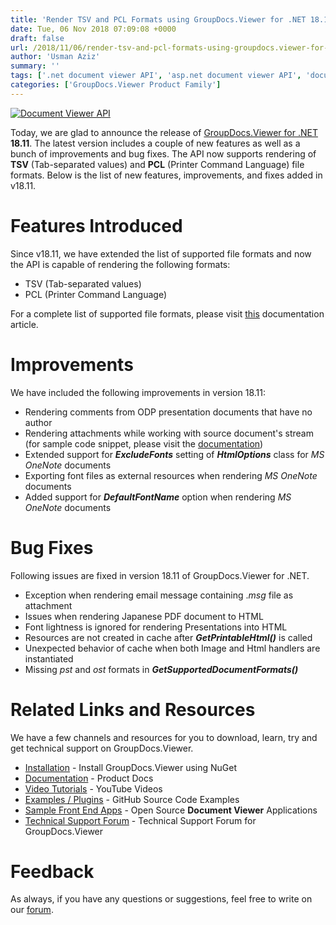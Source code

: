 ```yaml
---
title: 'Render TSV and PCL Formats using GroupDocs.Viewer for .NET 18.11'
date: Tue, 06 Nov 2018 07:09:08 +0000
draft: false
url: /2018/11/06/render-tsv-and-pcl-formats-using-groupdocs.viewer-for-.net-18.11/
author: 'Usman Aziz'
summary: ''
tags: ['.net document viewer API', 'asp.net document viewer API', 'document viewer', 'Document Viewer API C#', 'PDF viewer', 'GroupDocs.Viewer for .NET', 'GroupDocs.Viewer for .NET Releases']
categories: ['GroupDocs.Viewer Product Family']
---
```


[![Document Viewer API](https://blog.groupdocs.com/wp-content/uploads/sites/4/2016/11/groupdocs-viewer-net.png)](https://www.groupdocs.com/products/viewer/net)

Today, we are glad to announce the release of [GroupDocs.Viewer for .NET](https://products.groupdocs.com/viewer/net) **18.11**. The latest version includes a couple of new features as well as a bunch of improvements and bug fixes. The API now supports rendering of **TSV** (Tab-separated values) and **PCL** (Printer Command Language) file formats. Below is the list of new features, improvements, and fixes added in v18.11.

# Features Introduced

Since v18.11, we have extended the list of supported file formats and now the API is capable of rendering the following formats:

*   TSV (Tab-separated values)
*   PCL (Printer Command Language)

For a complete list of supported file formats, please visit [this](https://docs.groupdocs.com/display/viewernet/Supported+Document+Formats) documentation article.

# Improvements

We have included the following improvements in version 18.11:

*   Rendering comments from ODP presentation documents that have no author
*   Rendering attachments while working with source document's stream (for sample code snippet, please visit the [documentation](https://docs.groupdocs.com/viewer/net/developer-guide/))
*   Extended support for **_ExcludeFonts_** setting of **_HtmlOptions_** class for _MS OneNote_ documents
*   Exporting font files as external resources when rendering _MS OneNote_ documents
*   Added support for **_DefaultFontName_** option when rendering _MS OneNote_ documents

# Bug Fixes

Following issues are fixed in version 18.11 of GroupDocs.Viewer for .NET.

*   Exception when rendering email message containing ._msg_ file as attachment
*   Issues when rendering Japanese PDF document to HTML
*   Font lightness is ignored for rendering Presentations into HTML
*   Resources are not created in cache after **_GetPrintableHtml()_** is called
*   Unexpected behavior of cache when both Image and Html handlers are instantiated
*   Missing _pst_ and _ost_ formats in _**GetSupportedDocumentFormats()**_

# Related Links and Resources

We have a few channels and resources for you to download, learn, try and get technical support on GroupDocs.Viewer.

*   [Installation](https://www.nuget.org/packages/GroupDocs.Viewer/ "Install from NuGet Package") - Install GroupDocs.Viewer using NuGet
*   [Documentation](https://docs.groupdocs.com/viewer/net "Document Viewer API Documentation ") - Product Docs
*   [Video Tutorials](https://www.youtube.com/watch?v=oqh4nROLRsY&list=PL25CTxMCj5vPVahuYtHx0uscArNA595GK "GroupDocs.Viewer video tutorials") - YouTube Videos
*   [Examples / Plugins](https://github.com/groupdocs-viewer/GroupDocs.Viewer-for-.NET "download example project and front ends") - GitHub Source Code Examples
*   [Sample Front End Apps](https://github.com/groupdocs-viewer/ "Open Source Document Viewer Applications") - Open Source **Document Viewer** Applications
*   [Technical Support Forum](https://forum.groupdocs.com/c/viewer "Technical Support Forum") - Technical Support Forum for GroupDocs.Viewer

# Feedback

As always, if you have any questions or suggestions, feel free to write on our [forum](https://forum.groupdocs.com/c/viewer "Technical Support Forum").





